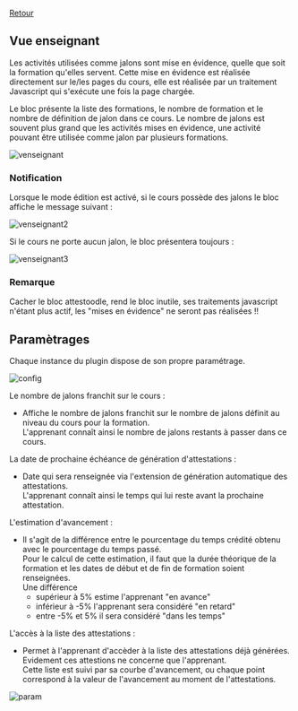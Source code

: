 [Retour](index.md)

## Vue enseignant ##

Les activités utilisées comme jalons sont mise en évidence, quelle que soit la formation qu'elles servent.
Cette mise en évidence est réalisée directement sur le/les pages du cours, elle est réalisée par un traitement Javascript qui s'exécute
une fois la page chargée.

Le bloc présente la liste des formations, le nombre de formation et le nombre de définition de jalon dans ce cours. 
Le nombre de jalons est souvent plus grand que les activités mises en évidence, une activité pouvant être utilisée comme jalon par plusieurs
formations.

![venseignant](https://user-images.githubusercontent.com/26385729/67140186-3adb3880-f258-11e9-99d5-d622712c6656.png)

### Notification ###
Lorsque le mode édition est activé, si le cours possède des jalons le bloc affiche le message suivant :
 
![venseignant2](https://user-images.githubusercontent.com/26385729/67140246-13d13680-f259-11e9-9fb1-2ddc22620199.png)

Si le cours ne porte aucun jalon, le bloc présentera toujours :
 
![venseignant3](https://user-images.githubusercontent.com/26385729/67140465-e38a9780-f25a-11e9-9217-b5499ff1a742.png)

### Remarque ###
Cacher le bloc attestoodle, rend le bloc inutile, ses traitements javascript n'étant plus actif, les "mises en évidence" ne seront pas réalisées !!

## Paramètrages ##
Chaque instance du plugin dispose de son propre paramétrage.  

![config](https://user-images.githubusercontent.com/26385729/67181991-5d975980-f3de-11e9-86d7-567b97962f8d.png)

Le nombre de jalons franchit sur le cours :  
  *  Affiche le nombre de jalons franchit sur le nombre de jalons définit au niveau du cours pour la formation.  
    L'apprenant connaît ainsi le nombre de jalons restants à passer dans ce cours.  

La date de prochaine échéance de génération d'attestations :  
  *  Date qui sera renseignée via l'extension de génération automatique des attestations.  
  L'apprenant connaît ainsi le temps qui lui reste avant la prochaine attestation.  

L'estimation d'avancement :
 * Il s'agit de la différence entre le pourcentage du temps crédité obtenu avec le pourcentage du temps passé.  
 Pour le calcul de cette estimation, il faut que la durée théorique de la formation et les dates de début et de fin de formation soient renseignées.  
 Une différence 
   * supérieur à 5% estime l'apprenant "en avance"  
   * inférieur à -5% l'apprenant sera considéré "en retard"  
   * entre -5% et 5% il sera considéré "dans les temps"  

L'accès à la liste des attestations :
 * Permet à l'apprenant d'accèder à la liste des attestations déjà générées. Evidement ces attestions ne concerne que l'apprenant.  
 Cette liste est suivi par sa courbe d'avancement, ou chaque point correspond à la valeur de l'avancement au moment de l'attestations.  
 
 ![param](https://user-images.githubusercontent.com/26385729/67184402-faa8c100-f3e3-11e9-8a72-b11b764f5ebc.png)
 
